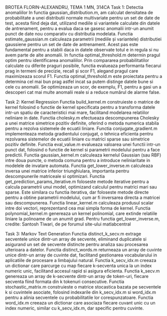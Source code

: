 BROTEA FLORIN-ALEXANDRU, TEMA 1 MN, 314CA
Task 1: Detectia anomaliilor
In functia gaussian_distribution.m, am calculat densitatea de probabilitate a unei distributii
normale multivariate pentru un set de date de test, acesta fiind deja dat, utilizand mediile si 
variantele calculate din datele de antrenament, pentru a evalua daca se gasesc anomalii intr-un 
anumit punct de date nou comparativ cu distributia modelata.
Functia estimate_gaussian.m calculeaza parametrii (mediile și variantele) distributiei gaussiene 
pentru un set de date de antrenament. Acest pas este fundamental pentru a stabili daca in datele
observate totul e in regula si nu avem parte de alte anomalii.
In functia optimal_threshold.m determin pragul optim pentru identificarea anomaliilor. Prin compararea
probabilitatilor calculate cu diferite praguri posibile, functia evalueaza performanta fiecarui prag
in termeni de precizie, recall și scor F1, alegand pragul care maximizeaza scorul F1.
Functia optimal_threshold.m este proiectata pentru a determina cel mai bun prag astfel incat sa putem 
distinge datele bune si cele cu anomalii. Se optimizeaza un scor, de exemplu, F1, pentru a gasi un 
a descoperi cat mai multe anomalii reale si a reduce numărul de alarme false.

Task 2: Kernel Regression
Functia build_kernel.m construieste o matrice de kernel folosind o functie de kernel specificata pentru 
a transforma datele intr-un spatiu de caracteristici mai mare, facilitand modelarea relatiilor neliniare 
in date.
Functia cholesky.m efectueaza descompunerea Cholesky a unei matrice simetrice pozitiv definite, oferind o 
metoda numerica stabila pentru a rezolva sistemele de ecuatii liniare.
Functia conjugate_gradient.m implementeaza metoda gradientului conjugat, o tehnica eficienta pentru rezolvarea 
sistemelor de ecuatii liniare cu matrici sparse sau simetrice pozitiv definite.
Functia eval_value.m evalueaza valoarea unei functii intr-un punct dat, folosind o functie de kernel si parametrii 
modelului pentru a face predictii.
Functia gaussian_kernel.m calculeaza kernelul Gaussian (sau RBF) intre doua puncte, o metoda comuna pentru a introduce 
neliniaritate in modelele de invatare automata.
Functia get_lower_inverse.m calculeaza inversa unei matrice inferior triunghiulara, importanta pentru descompunerile 
matriceale si optimizari.
Functia get_prediction_params_iterative.m foloseste metode iterative pentru a calcula parametrii unui model, optimizand 
calculul pentru matrici mari sau sparse.
Este similara cu functia iterativa, dar foloseste metode directe pentru a obtine parametrii modelului, cum ar fi inversarea 
directa a matricei sau descompunerea.
Functia linear_kernel.m calculeaza produsul scalar intre doi vectori, reprezentand cea mai simpla forma de kernel.
Functia polynomial_kernel.m genereaza un kernel polinomial, care extinde relatiile liniare la polinoame de un anumit grad.
Pentru functia get_lower_inverse.m, credite: Santosh Tiwari, de pe forumul site-ului matlabcentral

Task 3: Markov Text Generation
Functia distinct_k_secv.m extrage secventele unice dintr-un array de secvente, eliminand duplicatele si asigurand un set de 
secvente distincte pentru analiza sau procesarea ulterioara a datelor.
Functia distinct_words.m returneaza un array de cuvinte unice dintr-un array de cuvinte dat, facilitand gestionarea vocabularului
in aplicatiile de procesare a limbajului natural.
Functia k_secv_idx.m creeaza un dictionar care parcurge cu map fiecare k-secventa unica la un index numeric unic, facilitand accesul
rapid si asigura eficienta.
Functia k_secv.m genereaza un array de k-secvente dintr-un array de token-uri, fiecare secventa fiind formata din k tokenuri consecutive.
Functia stochastic_matrix.m construieste o matrice stocastica bazata pe secventele k si cuvintele asociate, folosind indexarile din 
k_secv_idx.m si word_idx.m pentru a alinia secventele cu probabilitatile lor corespunzatoare.
Functia word_idx.m creeaza un dictionar care asociaza fiecare cuvant unic cu un index numeric, similar cu k_secv_idx.m, dar specific pentru 
cuvinte.